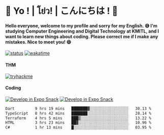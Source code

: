 # 👋 Yo ! | โย่ว! | こんにちは ! 👋

<h4>Hello everyone, welcome to my profile and sorry for my English. 😅
I'm studying Computer Engineering and Digital Technology at KMITL, and I want to learn new things about coding. Please correct me if I make any mistakes. Nice to meet you! 😄</h4>

[![status](https://img.shields.io/badge/Freelance-Unavailable-red)](https://whyzotee.vercel.app)
[![wakatime](https://wakatime.com/badge/user/3ff4daa0-dc37-4cca-9446-11cce239b396.svg)](https://wakatime.com/@3ff4daa0-dc37-4cca-9446-11cce239b396)

#### THM
[![tryhackme](https://tryhackme-badges.s3.amazonaws.com/whyzotee.png)](https://tryhackme.com/p/whyzotee)

#### Coding
[![Develop in Expo Snack](https://img.shields.io/badge/Flutter-119EFF.svg?style=for-the-badge&logo=flutter&labelColor=FFF&logoColor=119EFF)](https://flutter.dev/)
[![Develop in Expo Snack](https://img.shields.io/badge/Expo-000.svg?style=for-the-badge&logo=EXPO&labelColor=FFF&logoColor=000)](https://expo.dev/)

<!--START_SECTION:waka-->

```txt
Dart         9 hrs 19 mins   ███████▓░░░░░░░░░░░░░░░░░   30.13 %
TypeScript   8 hrs 42 mins   ███████░░░░░░░░░░░░░░░░░░   28.14 %
Terraform    4 hrs 5 mins    ███▒░░░░░░░░░░░░░░░░░░░░░   13.22 %
HTML         3 hrs 23 mins   ██▓░░░░░░░░░░░░░░░░░░░░░░   10.96 %
C#           1 hr 13 mins    █░░░░░░░░░░░░░░░░░░░░░░░░   03.95 %
```

<!--END_SECTION:waka-->
